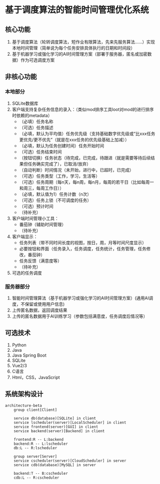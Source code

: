 # 基于调度算法的智能时间管理优化系统

## 核心功能

1. 基于调度算法（轮转调度算法，短作业有限算法，先来先服务算法……）实现本地时间管理（简单说为每个任务安排具体执行的日期和时间段）
2. 基于机器学习或强化学习的AI时间管理方案（部署于服务器，匿名或加密数据）作为可选调度方案

## 非核心功能
### 本地部分
1. SQLite数据库
2. 客户端支持复杂任务信息的录入：（类似mod排序工具loot对mod的进行排序时依赖的metadata）
    - （必填）任务名称
    - （可选）任务描述
    - （必填，默认为平均值）任务优先级（支持基础数字优先级或“比xxx任务更优先/更不优先”（就是在xxx任务的优先级基础上加减））
    - （必填，默认为任务创建时间）任务开始时间
    - （可选）任务结束时间
    - （按钮切换）任务状态（待完成，已完成，待跟进（就是需要等待后续结果但任务确实完成了），已取消/放弃）
    - （自动判断）时间情况（未开始，进行中，已超时，已完成）
    - （可选）任务类型（工作，学习，生活等）
    - （可选）任务周期（每n天，每n周，每n月，每周的若干日（比如每周一和周三，每周工作日））
    - （必填，默认值为1）任务计数（n次）
    - （可选）任务上锁（不可调度的任务）
    - （可选）预计时间
    - （待补充）
3. 客户端时间管理小工具：
    - 番茄钟（辅助时间管理）
    - （待补充）
4. 客户端显示：
    - 任务列表（带不同时间长度的视图，按日，周，月等时间尺度显示）
    - 必要按钮和界面（任务录入，任务调度，任务统计，任务管理，任务修改，番茄钟）
    - 任务反馈（满意度等）
    - （待补充）
5. 可选的任务调度

### 服务器部分
1. 智能时间管理算法（基于机器学习或强化学习的AI时间管理方案）(通用AI调度，不保留或使用用户信息)
2. 上传匿名数据，返回调度结果
3. 上传的匿名数据用于AI训练学习（参数包括满意度，任务调度后情况等）

## 可选技术
1. Python
2. Java
3. Java Spring Boot
4. SQLite
5. Vue2/3
6. C语言
7. Html，CSS，JavaScript

## 系统架构设计
```mermaid
architecture-beta
    group client[Client]

    service db(database)[SQLite] in client
    service lscheduler(server)[LocalScheduler] in client
    service frontend(server)[GUI] in client
    service backend(server)[Backend] in client
    
    frontend:R -- L:backend
    backend:R -- L:lscheduler
    db:L -- R:lscheduler

    group server[Server]
    service cscheduler(server)[CloudScheduler] in server
    service cdb(database)[MySQL] in server

    backend:T -- B:cscheduler
    cdb:L -- R:cscheduler
```